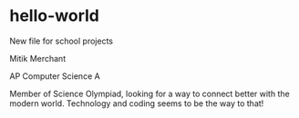 # hello-world
New file for school projects

Mitik Merchant

AP Computer Science A

Member of Science Olympiad, looking for a way to connect better with the modern world. 
Technology and coding seems to be the way to that!
